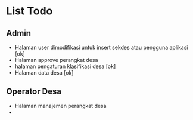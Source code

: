 # List Todo

## Admin

-   Halaman user dimodifikasi untuk insert sekdes atau pengguna aplikasi [ok]
-   Halaman approve perangkat desa
-   halaman pengaturan klasifikasi desa [ok]
-   Halaman data desa [ok]

## Operator Desa

-   Halaman manajemen perangkat desa
-
